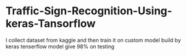 # Traffic-Sign-Recognition-Using-keras-Tansorflow
I collect dataset from kaggle and then train it on custom model build by keras tenserflow model give 98% on testing
